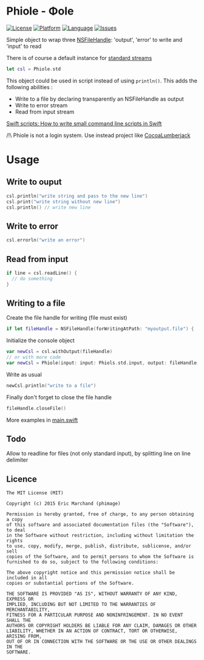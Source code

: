 # Phiole - Φole
[![License](https://img.shields.io/badge/License-MIT-blue.svg?style=flat
            )](http://mit-license.org)
[![Platform](http://img.shields.io/badge/platform-iOS/MacOS-lightgrey.svg?style=flat
             )](https://developer.apple.com/resources/)
[![Language](http://img.shields.io/badge/language-swift-orange.svg?style=flat
             )](https://developer.apple.com/swift)
[![Issues](https://img.shields.io/github/issues/phimage/Prephirences.svg?style=flat
           )](https://github.com/phimage/Phiole/issues)

Simple object to wrap three [NSFileHandle](https://developer.apple.com/library/mac/documentation/Cocoa/Reference/Foundation/Classes/NSFileHandle_Class/index.html): 'output', 'error' to write and 'input' to read

There is of course a default instance for [standard streams](http://en.wikipedia.org/wiki/Standard_streams)
```swift
let csl = Phiole.std
```

This object could be used in script instead of using `println()`.
This adds the following abilities : 
* Write to a file by declaring transparently an NSFileHandle as output
* Write to error stream
* Read from input stream

[Swift scripts: How to write small command line scripts in Swift](http://practicalswift.com/2014/06/07/swift-scripts-how-to-write-small-command-line-scripts-in-swift/)

/!\ Phiole is not a login system. Use instead project like [CocoaLumberjack](https://github.com/CocoaLumberjack/CocoaLumberjack)

# Usage
## Write to ouput
```swift
csl.println("write string and pass to the new line")
csl.print("write string without new line")
csl.println() // write new line
```
## Write to error
```swift
csl.errorln("write an error")
```
## Read from input
```swift
if line = csl.readLine() {
  // do something
}
```
## Writing to a file
Create the file handle for writing (file must exist)
```swift
if let fileHandle = NSFileHandle(forWritingAtPath: "myoutput.file") { ..
```
Initialize the console object
```swift
var newCsl = csl.withOutput(fileHandle)
// or with more code
var newCsl = Phiole(input: input: Phiols.std.input, output: fileHandle, error: Phiols.std.error)
```
Write as usual
```swift
newCsl.println("write to a file")
```
Finally don't forget to close the file handle
```swift
fileHandle.closeFile()
```

More examples in [main.swift](/Phiole/main.swift)

##  Todo
Allow to readline for files (not only standard input), by splitting line on line delimiter

##  Licence
```
The MIT License (MIT)

Copyright (c) 2015 Eric Marchand (phimage)

Permission is hereby granted, free of charge, to any person obtaining a copy
of this software and associated documentation files (the "Software"), to deal
in the Software without restriction, including without limitation the rights
to use, copy, modify, merge, publish, distribute, sublicense, and/or sell
copies of the Software, and to permit persons to whom the Software is
furnished to do so, subject to the following conditions:

The above copyright notice and this permission notice shall be included in all
copies or substantial portions of the Software.

THE SOFTWARE IS PROVIDED "AS IS", WITHOUT WARRANTY OF ANY KIND, EXPRESS OR
IMPLIED, INCLUDING BUT NOT LIMITED TO THE WARRANTIES OF MERCHANTABILITY,
FITNESS FOR A PARTICULAR PURPOSE AND NONINFRINGEMENT. IN NO EVENT SHALL THE
AUTHORS OR COPYRIGHT HOLDERS BE LIABLE FOR ANY CLAIM, DAMAGES OR OTHER
LIABILITY, WHETHER IN AN ACTION OF CONTRACT, TORT OR OTHERWISE, ARISING FROM,
OUT OF OR IN CONNECTION WITH THE SOFTWARE OR THE USE OR OTHER DEALINGS IN THE
SOFTWARE.
```
